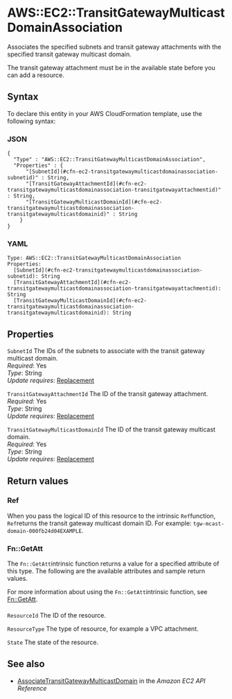 # AWS::EC2::TransitGatewayMulticastDomainAssociation<a name="aws-resource-ec2-transitgatewaymulticastdomainassociation"></a>

Associates the specified subnets and transit gateway attachments with the specified transit gateway multicast domain\.

The transit gateway attachment must be in the available state before you can add a resource\.

## Syntax<a name="aws-resource-ec2-transitgatewaymulticastdomainassociation-syntax"></a>

To declare this entity in your AWS CloudFormation template, use the following syntax:

### JSON<a name="aws-resource-ec2-transitgatewaymulticastdomainassociation-syntax.json"></a>

```
{
  "Type" : "AWS::EC2::TransitGatewayMulticastDomainAssociation",
  "Properties" : {
      "[SubnetId](#cfn-ec2-transitgatewaymulticastdomainassociation-subnetid)" : String,
      "[TransitGatewayAttachmentId](#cfn-ec2-transitgatewaymulticastdomainassociation-transitgatewayattachmentid)" : String,
      "[TransitGatewayMulticastDomainId](#cfn-ec2-transitgatewaymulticastdomainassociation-transitgatewaymulticastdomainid)" : String
    }
}
```

### YAML<a name="aws-resource-ec2-transitgatewaymulticastdomainassociation-syntax.yaml"></a>

```
Type: AWS::EC2::TransitGatewayMulticastDomainAssociation
Properties: 
  [SubnetId](#cfn-ec2-transitgatewaymulticastdomainassociation-subnetid): String
  [TransitGatewayAttachmentId](#cfn-ec2-transitgatewaymulticastdomainassociation-transitgatewayattachmentid): String
  [TransitGatewayMulticastDomainId](#cfn-ec2-transitgatewaymulticastdomainassociation-transitgatewaymulticastdomainid): String
```

## Properties<a name="aws-resource-ec2-transitgatewaymulticastdomainassociation-properties"></a>

`SubnetId`  <a name="cfn-ec2-transitgatewaymulticastdomainassociation-subnetid"></a>
The IDs of the subnets to associate with the transit gateway multicast domain\.  
*Required*: Yes  
*Type*: String  
*Update requires*: [Replacement](https://docs.aws.amazon.com/AWSCloudFormation/latest/UserGuide/using-cfn-updating-stacks-update-behaviors.html#update-replacement)

`TransitGatewayAttachmentId`  <a name="cfn-ec2-transitgatewaymulticastdomainassociation-transitgatewayattachmentid"></a>
The ID of the transit gateway attachment\.  
*Required*: Yes  
*Type*: String  
*Update requires*: [Replacement](https://docs.aws.amazon.com/AWSCloudFormation/latest/UserGuide/using-cfn-updating-stacks-update-behaviors.html#update-replacement)

`TransitGatewayMulticastDomainId`  <a name="cfn-ec2-transitgatewaymulticastdomainassociation-transitgatewaymulticastdomainid"></a>
The ID of the transit gateway multicast domain\.  
*Required*: Yes  
*Type*: String  
*Update requires*: [Replacement](https://docs.aws.amazon.com/AWSCloudFormation/latest/UserGuide/using-cfn-updating-stacks-update-behaviors.html#update-replacement)

## Return values<a name="aws-resource-ec2-transitgatewaymulticastdomainassociation-return-values"></a>

### Ref<a name="aws-resource-ec2-transitgatewaymulticastdomainassociation-return-values-ref"></a>

When you pass the logical ID of this resource to the intrinsic `Ref`function, `Ref`returns the transit gateway multicast domain ID\. For example: `tgw-mcast-domain-000fb24d04EXAMPLE`\.

### Fn::GetAtt<a name="aws-resource-ec2-transitgatewaymulticastdomainassociation-return-values-fn--getatt"></a>

The `Fn::GetAtt`intrinsic function returns a value for a specified attribute of this type\. The following are the available attributes and sample return values\.

For more information about using the `Fn::GetAtt`intrinsic function, see [Fn::GetAtt](https://docs.aws.amazon.com/AWSCloudFormation/latest/UserGuide/intrinsic-function-reference-getatt.html)\.

#### <a name="aws-resource-ec2-transitgatewaymulticastdomainassociation-return-values-fn--getatt-fn--getatt"></a>

`ResourceId`  <a name="ResourceId-fn::getatt"></a>
The ID of the resource\.

`ResourceType`  <a name="ResourceType-fn::getatt"></a>
The type of resource, for example a VPC attachment\.

`State`  <a name="State-fn::getatt"></a>
The state of the resource\.

## See also<a name="aws-resource-ec2-transitgatewaymulticastdomainassociation--seealso"></a>
+ [AssociateTransitGatewayMulticastDomain](https://docs.aws.amazon.com/AWSEC2/latest/APIReference/API_AssociateTransitGatewayMulticastDomain.html) in the *Amazon EC2 API Reference*

